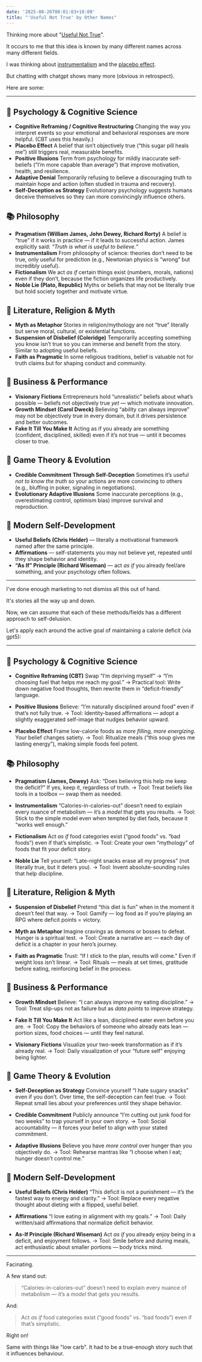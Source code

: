 ```yaml
---
date: '2025-08-26T08:01:03+10:00'
title: "'Useful Not True' by Other Names"
---
```


Thinking more about "[Useful Not True](/blog/posts/useful-not-true/)".

It occurs to me that this idea is known by many different names across many different fields.

I was thinking about [instrumentalism](https://en.wikipedia.org/wiki/Instrumentalism) and the [placebo effect](https://en.wikipedia.org/wiki/Placebo).

But chatting with chatgpt shows many more (obvious in retrospect).

Here are some:

---

## 🧠 Psychology & Cognitive Science

* **Cognitive Reframing / Cognitive Restructuring**
  Changing the way you interpret events so your emotional and behavioral responses are more helpful. (CBT uses this heavily.)
* **Placebo Effect**
  A belief that isn’t objectively true (“this sugar pill heals me”) still triggers real, measurable benefits.
* **Positive Illusions**
  Term from psychology for mildly inaccurate self-beliefs (“I’m more capable than average”) that improve motivation, health, and resilience.
* **Adaptive Denial**
  Temporarily refusing to believe a discouraging truth to maintain hope and action (often studied in trauma and recovery).
* **Self-Deception as Strategy**
  Evolutionary psychology suggests humans deceive themselves so they can more convincingly influence others.


## 📚 Philosophy

* **Pragmatism (William James, John Dewey, Richard Rorty)**
  A belief is “true” if it works in practice — if it leads to successful action. James explicitly said: *“Truth is what is useful to believe.”*
* **Instrumentalism**
  From philosophy of science: theories don’t need to be true, only useful for prediction (e.g., Newtonian physics is “wrong” but incredibly useful).
* **Fictionalism**
  We act *as if* certain things exist (numbers, morals, nations) even if they don’t, because the fiction organizes life productively.
* **Noble Lie (Plato, Republic)**
  Myths or beliefs that may not be literally true but hold society together and motivate virtue.


## 📖 Literature, Religion & Myth

* **Myth as Metaphor**
  Stories in religion/mythology are not “true” literally but serve moral, cultural, or existential functions.
* **Suspension of Disbelief (Coleridge)**
  Temporarily accepting something you know isn’t true so you can immerse and benefit from the story. Similar to adopting useful beliefs.
* **Faith as Pragmatic**
  In some religious traditions, belief is valuable not for truth claims but for shaping conduct and community.

## 💼 Business & Performance

* **Visionary Fictions**
  Entrepreneurs hold “unrealistic” beliefs about what’s possible — beliefs not objectively true *yet* — which motivate innovation.
* **Growth Mindset (Carol Dweck)**
  Believing “ability can always improve” may not be objectively true in every domain, but it drives persistence and better outcomes.
* **Fake It Till You Make It**
  Acting as if you already are something (confident, disciplined, skilled) even if it’s not true — until it becomes closer to true.

## 🎲 Game Theory & Evolution

* **Credible Commitment Through Self-Deception**
  Sometimes it’s useful *not to know the truth* so your actions are more convincing to others (e.g., bluffing in poker, signaling in negotiations).
* **Evolutionary Adaptive Illusions**
  Some inaccurate perceptions (e.g., overestimating control, optimism bias) improve survival and reproduction.

## 🌱 Modern Self-Development

* **Useful Beliefs (Chris Helder)** — literally a motivational framework named after the same principle.
* **Affirmations** — self-statements you may not believe yet, repeated until they shape behavior and identity.
* **“As If” Principle (Richard Wiseman)** — act *as if* you already feel/are something, and your psychology often follows.

---

I've done enough marketing to not dismiss all this out of hand.

It's stories all the way up and down.

Now, we can assume that each of these methods/fields has a different approach to self-delusion.

Let's apply each around the active goal of maintaining a calorie deficit (via gpt5):

---

## 🧠 Psychology & Cognitive Science

* **Cognitive Reframing (CBT)**
  Swap “I’m depriving myself” → “I’m choosing fuel that helps me reach my goal.”
  → Practical tool: Write down negative food thoughts, then rewrite them in “deficit-friendly” language.

* **Positive Illusions**
  Believe: “I’m naturally disciplined around food” even if that’s not fully true.
  → Tool: Identity-based affirmations — adopt a slightly exaggerated self-image that nudges behavior upward.

* **Placebo Effect**
  Frame low-calorie foods as *more filling, more energizing*. Your belief changes satiety.
  → Tool: Ritualize meals (“this soup gives me lasting energy”), making simple foods feel potent.

## 📚 Philosophy

* **Pragmatism (James, Dewey)**
  Ask: “Does believing this help me keep the deficit?” If yes, keep it, regardless of truth.
  → Tool: Treat beliefs like tools in a toolbox — swap them as needed.

* **Instrumentalism**
  “Calories-in-calories-out” doesn’t need to explain every nuance of metabolism — it’s a *model* that gets you results.
  → Tool: Stick to the simple model even when tempted by diet fads, because it “works well enough.”

* **Fictionalism**
  Act *as if* food categories exist (“good foods” vs. “bad foods”) even if that’s simplistic.
  → Tool: Create your own “mythology” of foods that fit your deficit story.

* **Noble Lie**
  Tell yourself: “Late-night snacks erase all my progress” (not literally true, but it deters you).
  → Tool: Invent absolute-sounding rules that help discipline.

## 📖 Literature, Religion & Myth

* **Suspension of Disbelief**
  Pretend “this diet is fun” when in the moment it doesn’t feel that way.
  → Tool: Gamify — log food as if you’re playing an RPG where deficit points = victory.

* **Myth as Metaphor**
  Imagine cravings as demons or bosses to defeat. Hunger is a spiritual test.
  → Tool: Create a narrative arc — each day of deficit is a chapter in your hero’s journey.

* **Faith as Pragmatic**
  Trust: “If I stick to the plan, results will come.” Even if weight loss isn’t linear.
  → Tool: Rituals — meals at set times, gratitude before eating, reinforcing belief in the process.

## 💼 Business & Performance

* **Growth Mindset**
  Believe: “I can always improve my eating discipline.”
  → Tool: Treat slip-ups not as failure but as *data points* to improve strategy.

* **Fake It Till You Make It**
  Act like a lean, disciplined eater even before you are.
  → Tool: Copy the behaviors of someone who already eats lean — portion sizes, food choices — until they feel natural.

* **Visionary Fictions**
  Visualize your two-week transformation as if it’s already real.
  → Tool: Daily visualization of your “future self” enjoying being lighter.


## 🎲 Game Theory & Evolution

* **Self-Deception as Strategy**
  Convince yourself “I hate sugary snacks” even if you don’t. Over time, the self-deception can feel true.
  → Tool: Repeat small lies about your preferences until they shape behavior.

* **Credible Commitment**
  Publicly announce “I’m cutting out junk food for two weeks” to trap yourself in your own story.
  → Tool: Social accountability — it forces your belief to align with your stated commitment.

* **Adaptive Illusions**
  Believe you have *more control* over hunger than you objectively do.
  → Tool: Rehearse mantras like “I choose when I eat; hunger doesn’t control me.”


## 🌱 Modern Self-Development

* **Useful Beliefs (Chris Helder)**
  “This deficit is not a punishment — it’s the fastest way to energy and clarity.”
  → Tool: Replace every negative thought about dieting with a flipped, useful belief.

* **Affirmations**
  “I love eating in alignment with my goals.”
  → Tool: Daily written/said affirmations that normalize deficit behavior.

* **As-If Principle (Richard Wiseman)**
  Act *as if* you already enjoy being in a deficit, and enjoyment follows.
  → Tool: Smile before and during meals, act enthusiastic about smaller portions — body tricks mind.

---

Facinating.

A few stand out:

> “Calories-in-calories-out” doesn’t need to explain every nuance of metabolism — it’s a *model* that gets you results.

And:

> Act *as if* food categories exist (“good foods” vs. “bad foods”) even if that’s simplistic.

Right on!

Same with things like "low carb". It had to be a true-enough story such that it influences behaviour.







